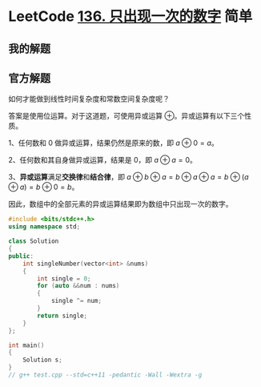 # LeetCode [136. 只出现一次的数字](https://leetcode-cn.com/problems/single-number/) 简单



## 我的解题



## 官方解题

如何才能做到线性时间复杂度和常数空间复杂度呢？

答案是使用位运算。对于这道题，可使用异或运算 $\oplus$。异或运算有以下三个性质。

1、任何数和 $0$ 做异或运算，结果仍然是原来的数，即 $a \oplus 0=a$。

2、任何数和其自身做异或运算，结果是 $0$，即 $a \oplus a=0$。

3、**异或运算**满足**交换律**和**结合律**，即 $a \oplus b \oplus a=b \oplus a \oplus a=b \oplus (a \oplus a)=b \oplus0=b$。

因此，数组中的全部元素的异或运算结果即为数组中只出现一次的数字。



```C++
#include <bits/stdc++.h>
using namespace std;

class Solution
{
public:
	int singleNumber(vector<int> &nums)
	{
		int single = 0;
		for (auto &&num : nums)
		{
			single ^= num;
		}
		return single;
	}
};

int main()
{
	Solution s;
}
// g++ test.cpp --std=c++11 -pedantic -Wall -Wextra -g

```

